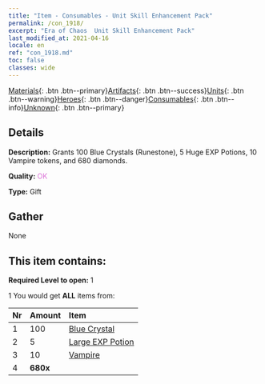 ```yaml
---
title: "Item - Consumables - Unit Skill Enhancement Pack"
permalink: /con_1918/
excerpt: "Era of Chaos  Unit Skill Enhancement Pack"
last_modified_at: 2021-04-16
locale: en
ref: "con_1918.md"
toc: false
classes: wide
---
```

 [Materials](/Items/){: .btn .btn--primary}[Artifacts](/Items/Artifacts/){: .btn .btn--success}[Units](/Items/Units/){: .btn .btn--warning}[Heroes](/Items/Heroes/){: .btn .btn--danger}[Consumables](/Items/Consumables/){: .btn .btn--info}[Unknown](/Items/Unknown/){: .btn .btn--primary}

## Details
 **Description:** Grants 100 Blue Crystals (Runestone), 5 Huge EXP Potions, 10 Vampire tokens, and 680 diamonds.

 **Quality:** <span style="color: #DA70D6">OK</span>

 **Type:** Gift

## Gather

  None

## This item contains:

 **Required Level to open:** 1

 1 You would get **ALL** items  from:

  | Nr | Amount |     Item    |
  |:---|:-------|:------------|
  | 1 | 100 | [Blue Crystal](/Items/con_716/) |  | 
  | 2 | 5 | [Large EXP Potion](/Items/con_702/) |  | 
  | 3 | 10 | [Vampire](/Items/unt_211/) |  | 
  | 4 |  **680x** | <i class="fas fa-gem"/> |  | 

